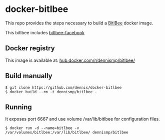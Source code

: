 docker-bitlbee
==============

This repo provides the steps necessary to build a
[BitlBee](http://www.bitlbee.org/) docker image.

This bitlbee includes [bitlbee-facebook](https://wiki.bitlbee.org/HowtoFacebookMQTT)

Docker registry
---------------

This image is available at: [hub.docker.com/r/dennismp/bitlbee/](https://hub.docker.com/r/dennismp/bitlbee/)

Build manually
--------------

```
$ git clone https://github.com/dennis/docker-bitlbee
$ docker build --rm -t dennismp/bitlbee .
```

Running
-------

It exposes port 6667 and use volume /var/lib/bitlbee for configuration files.

```
$ docker run -d --name=bitlbee -v /var/volumes/bitlbee:/var/lib/bitlbee/ dennismp/bitlbee
```
